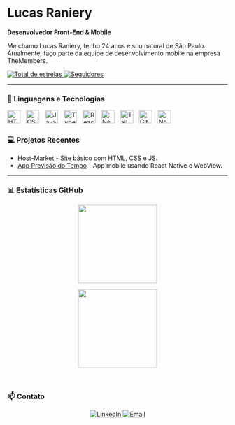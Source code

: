 # Lucas Raniery

**Desenvolvedor Front-End & Mobile**

Me chamo Lucas Raniery, tenho 24 anos e sou natural de São Paulo. Atualmente, faço parte da equipe de desenvolvimento mobile na empresa TheMembers.

<p align="left">
    <a href="https://github.com/zSrLusca?tab=repositories&sort=stargazers">
        <img 
            alt="Total de estrelas" 
            title="Total de estrelas GitHub" 
            src="https://custom-icon-badges.demolab.com/github/stars/zSrLusca?color=55960c&style=for-the-badge&labelColor=488207&logo=star&label=estrelas"
        />
    </a>
    <a href="https://github.com/zSrLusca?tab=followers">
        <img 
            alt="Seguidores" 
            title="Me siga no GitHub" 
            src="https://custom-icon-badges.demolab.com/github/followers/zSrLusca?color=236ad3&labelColor=1155ba&style=for-the-badge&logo=github&label=Seguidores&logoColor=white"
        />
    </a>
</p>

---

### 🤖 Linguagens e Tecnologias

<p>
<img align="left" alt="HTML" title="HTML" width="30px" style="padding-right:10px;" src="https://cdn.jsdelivr.net/gh/devicons/devicon@latest/icons/html5/html5-original.svg" />
<img align="left" alt="CSS" title="CSS" width="30px" style="padding-right:10px;" src="https://cdn.jsdelivr.net/gh/devicons/devicon@latest/icons/css3/css3-original.svg" />
<img align="left" alt="JavaScript" title="JavaScript" width="30px" style="padding-right:10px;" src="https://cdn.jsdelivr.net/gh/devicons/devicon@latest/icons/javascript/javascript-original.svg" />
<img align="left" alt="TypeScript" title="TypeScript" width="30px" style="padding-right:10px;" src="https://cdn.jsdelivr.net/gh/devicons/devicon@latest/icons/typescript/typescript-original.svg" />
<img align="left" alt="React" title="React" width="30px" style="padding-right:10px;" src="https://cdn.jsdelivr.net/gh/devicons/devicon@latest/icons/react/react-original.svg" />
<img align="left" alt="Next.js" title="Next.js" width="30px" style="padding-right:10px;" src="https://cdn.jsdelivr.net/gh/devicons/devicon@latest/icons/nextjs/nextjs-original.svg" />
<img align="left" alt="Tailwind" title="Tailwind" width="30px" style="padding-right:10px;" src="https://cdn.jsdelivr.net/gh/devicons/devicon@latest/icons/tailwindcss/tailwindcss-original.svg" />
<img align="left" alt="Git" title="Git" width="30px" style="padding-right:10px;" src="https://cdn.jsdelivr.net/gh/devicons/devicon@latest/icons/git/git-original.svg" />
<img align="left" alt="Node.js" title="Node.js" width="30px" style="padding-right:10px;" src="https://cdn.jsdelivr.net/gh/devicons/devicon@latest/icons/nodejs/nodejs-original.svg" />
</p>

<br /><br />

### 💻 Projetos Recentes

- [Host-Market](https://github.com/nykael/Host-Market) - Site básico com HTML, CSS e JS.  
- [App Previsão do Tempo](https://github.com/zSrLusca/previsao-do-tempo) - App mobile usando React Native e WebView.  

---

### 📊 Estatísticas GitHub

<p align="center">
  <img height="180" src="https://github-readme-stats.vercel.app/api?username=zSrLusca&show_icons=true&theme=tokyonight" />
</p>
<p align="center">
  <img height="180" src="https://github-readme-stats.vercel.app/api/top-langs/?username=zSrLusca&theme=tokyonight&layout=compact&langs_count=9&custom_title=Tecnologias" />
</p>

<br />

### 📫 Contato

<p align="center">
    <a href="https://www.linkedin.com/in/lucas-raniery-696247382" target="_blank">
        <img 
            alt="LinkedIn" 
            title="LinkedIn" 
            src="https://img.shields.io/badge/LinkedIn-0A66C2?style=for-the-badge&logo=linkedin&logoColor=white" 
        />
    </a>
    <a href="mailto:lucas.raniery81@gmail.com" target="_blank">
        <img 
            alt="Email" 
            title="Email" 
            src="https://img.shields.io/badge/Email-D14836?style=for-the-badge&logo=gmail&logoColor=white" 
        />
    </a>
</p>
